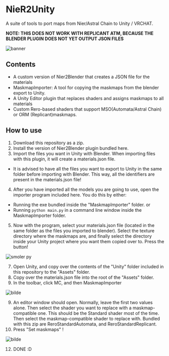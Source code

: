 # NieR2Unity
A suite of tools to port maps from Nier/Astral Chain to Unity / VRCHAT. 

**NOTE: THIS DOES NOT WORK WITH REPLICANT ATM, BECAUSE THE BLENDER PLUGIN DOES NOT YET OUTPUT JSON FILES**

![banner](https://user-images.githubusercontent.com/36818485/130874731-4a7987f6-4522-44cb-9def-1076a375df32.png)



## Contents

- A custom version of Nier2Blender that creates a JSON file for the materials
- MaskmapImporter: A tool for copying the maskmaps from the blender export to Unity.
- A Unity Editor plugin that replaces shaders and assigns maskmaps to all materials
- Custom Rero-based shaders that support MSO(Automata/Astral Chain) or ORM (Replicant)maskmaps.

## How to use

1. Download this repository as a zip.
2.  Install the version of Nier2Blender plugin bundled here.
3. Import the files you want in Unity with Blender. When importing files with this plugin, it will create a materials.json file. 
- It is advised to have all the files you want to export to Unity in the same folder before importing with Blender. This way, all the identifiers are present in the materials.json file!
4. After you have imported all the models you are going to use, open the importer program included here. You do this by either:
- Running the exe bundled inside the "MaskmapImporter" folder.
or
- Running ```python main.py``` in a command line window inside the MaskmapImporter folder.

5. Now with the program, select your materials.json file (located in the same folder as the files you imported to blender). Select the texture directory where the maskmaps are, and finally select the directory inside your Unity project where you want them copied over to. Press the button!

![smoler py](https://user-images.githubusercontent.com/36818485/130875055-2dcc9e02-c52b-4edf-95e6-7633aa6fa69c.png)

7. Open Unity, and copy over the contents of the "Unity" folder included in this repository to the "Assets" folder.
8. Copy over the materials.json file into the root of the "Assets" folder.
9. In the toolbar, click MC, and then MaskmapImporter

![bilde](https://user-images.githubusercontent.com/36818485/130873243-291c3cd1-4abf-4d4b-9737-ff28b88733f2.png)

9. An editor window should open. Normally, leave the first two values alone. Then select the shader you want to replace with a maskmap-compatible one. This should be the Standard shader most of the time. Then select the maskmap-compatible shader to replace with. Bundled with this zip are ReroStandardAutomata, and ReroStandardReplicant.
11. Press "Set maskmaps" ! 

![bilde](https://user-images.githubusercontent.com/36818485/130875382-01f30b5c-7fa5-40c1-b748-68af1b6b2b8f.png)


12. DONE :D




